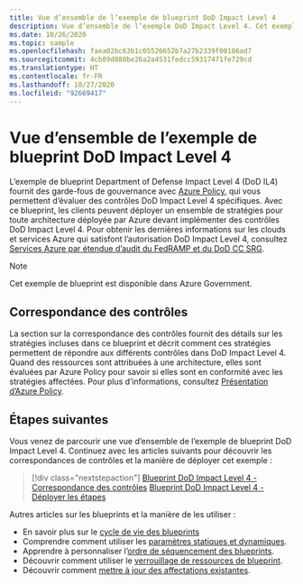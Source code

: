 ```yaml
---
title: Vue d’ensemble de l’exemple de blueprint DoD Impact Level 4
description: Vue d’ensemble de l’exemple DoD Impact Level 4. Cet exemple de blueprint permet aux clients d’évaluer des contrôles DoD Impact Level 4 spécifiques.
ms.date: 10/26/2020
ms.topic: sample
ms.openlocfilehash: faea02bc63b1c05526652b7a27b2339f00106ad7
ms.sourcegitcommit: 4cb89d880be26a2a4531fedcc59317471fe729cd
ms.translationtype: HT
ms.contentlocale: fr-FR
ms.lasthandoff: 10/27/2020
ms.locfileid: "92669417"
---
```

# <a name="overview-of-the-dod-impact-level-4-blueprint-sample"></a>Vue d’ensemble de l’exemple de blueprint DoD Impact Level 4

L’exemple de blueprint Department of Defense Impact Level 4 (DoD IL4) fournit des garde-fous de gouvernance avec [Azure Policy](../../../policy/overview.md), qui vous permettent d’évaluer des contrôles DoD Impact Level 4 spécifiques. Avec ce blueprint, les clients peuvent déployer un ensemble de stratégies pour toute architecture déployée par Azure devant implémenter des contrôles DoD Impact Level 4. Pour obtenir les dernières informations sur les clouds et services Azure qui satisfont l’autorisation DoD Impact Level 4, consultez [Services Azure par étendue d’audit du FedRAMP et du DoD CC SRG](../../../../azure-government/compliance/azure-services-in-fedramp-auditscope.md).

> [!NOTE]
> Cet exemple de blueprint est disponible dans Azure Government.

## <a name="control-mapping"></a>Correspondance des contrôles

La section sur la correspondance des contrôles fournit des détails sur les stratégies incluses dans ce blueprint et décrit comment ces stratégies permettent de répondre aux différents contrôles dans DoD Impact Level 4. Quand des ressources sont attribuées à une architecture, elles sont évaluées par Azure Policy pour savoir si elles sont en conformité avec les stratégies affectées. Pour plus d’informations, consultez [Présentation d’Azure Policy](../../../policy/overview.md).

## <a name="next-steps"></a>Étapes suivantes

Vous venez de parcourir une vue d’ensemble de l’exemple de blueprint DoD Impact Level 4. Continuez avec les articles suivants pour découvrir les correspondances de contrôles et la manière de déployer cet exemple :

> [!div class="nextstepaction"]
> [Blueprint DoD Impact Level 4 - Correspondance des contrôles](./control-mapping.md)
> [Blueprint DoD Impact Level 4 - Déployer les étapes](./deploy.md)

Autres articles sur les blueprints et la manière de les utiliser :

- En savoir plus sur le [cycle de vie des blueprints](../../concepts/lifecycle.md)
- Comprendre comment utiliser les [paramètres statiques et dynamiques](../../concepts/parameters.md).
- Apprendre à personnaliser l’[ordre de séquencement des blueprints](../../concepts/sequencing-order.md).
- Découvrir comment utiliser le [verrouillage de ressources de blueprint](../../concepts/resource-locking.md).
- Découvrir comment [mettre à jour des affectations existantes](../../how-to/update-existing-assignments.md).